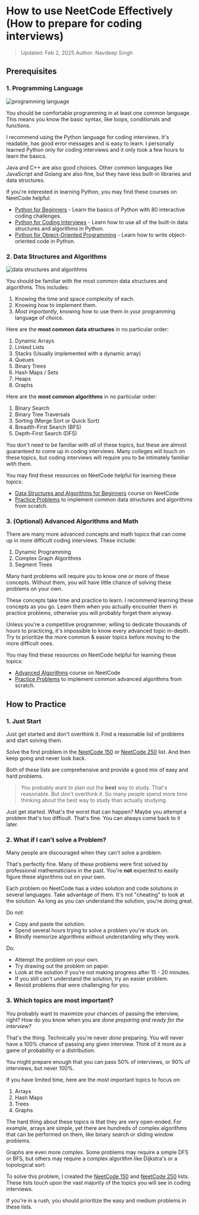 # How to use NeetCode Effectively (How to prepare for coding interviews)

> Updated: Feb 2, 2025
> Author: Navdeep Singh

## Prerequisites

### 1. Programming Language

![programming language](https://imagedelivery.net/CLfkmk9Wzy8_9HRyug4EVA/a6fa7949-1a3e-488c-0897-961f2619df00/public)

You should be comfortable programming in at least one common language. This means you know the basic syntax, like loops, conditionals and functions.

I recommend using the Python language for coding interviews. It's readable, has good error messages and is easy to learn. I personally learned Python only for coding interviews and it only took a few hours to learn the basics.

Java and C++ are also good choices. Other common languages like JavaScript and Golang are also fine, but they have less built-in libraries and data structures.

If you're interested in learning Python, you may find these courses on NeetCode helpful:


- [Python for Beginners](https://neetcode.io/problems/python-hello-world) - Learn the basics of Python with 80 interactive coding challenges.
- [Python for Coding Interviews](https://neetcode.io/problems/python-sort-custom) - Learn how to use all of the built-in data structures and algorithms in Python.
- [Python for Object-Oriented Programming](https://neetcode.io/problems/python-intro-to-classes) - Learn how to write object-oriented code in Python.

### 2. Data Structures and Algorithms

![data structures and algorithms](https://imagedelivery.net/CLfkmk9Wzy8_9HRyug4EVA/52463902-1eef-4184-bd57-75cfa1899200/public)

You should be familiar with the most common data structures and algorithms. This includes:

1. Knowing the time and space complexity of each.
2. Knowing how to implement them.
3. *Most importantly*, knowing how to use them in your programming language of choice.

Here are the **most common data structures** in no particular order:

1. Dynamic Arrays
2. Linked Lists
3. Stacks (Usually implemented with a dynamic array)
4. Queues
5. Binary Trees
6. Hash Maps / Sets
7. Heaps
8. Graphs
    
Here are the **most common algorithms** in no particular order:

1. Binary Search
2. Binary Tree Traversals
3. Sorting (Merge Sort or Quick Sort)
4. Breadth-First Search (BFS)
5. Depth-First Search (DFS)

You don't need to be familiar with *all* of these topics, but these are almost guaranteed to come up in coding interviews. Many colleges will touch on these topics, but coding interviews will require you to be intimately familiar with them.

You may find these resources on NeetCode helpful for learning these topics:

- [Data Structures and Algorithms for Beginners](https://neetcode.io/courses/dsa-for-beginners/0) course on NeetCode
- [Practice Problems](https://neetcode.io/practice?tab=coreSkills) to implement common data structures and algorithms from scratch.

### 3. (Optional) Advanced Algorithms and Math

There are many more advanced concepts and math topics that can come up in more difficult coding interviews. These include:

1. Dynamic Programming
2. Complex Graph Algorithms
3. Segment Trees

Many hard problems will require you to know one or more of these concepts. Without them, you will have little chance of solving these problems on your own.

These concepts take time and practice to learn. I recommend learning these concepts as you go. Learn them when you actually encounter them in practice problems, otherwise you will probably forget them anyway.

Unless you're a competitive programmer, willing to dedicate thousands of hours to practicing, it's impossible to know every advanced topic in-depth. Try to prioritize the more common & easier topics before moving to the more difficult ones.

You may find these resources on NeetCode helpful for learning these topics:

- [Advanced Algorithms](https://neetcode.io/courses/advanced-algorithms/0) course on NeetCode
- [Practice Problems](https://neetcode.io/practice?tab=advanced) to implement common advanced algorithms from scratch.

## How to Practice

### 1. Just Start

Just get started and don't overthink it. Find a reasonable list of problems and start solving them.

Solve the first problem in the [NeetCode 150](https://neetcode.io/practice?tab=problems) or [NeetCode 250](https://neetcode.io/practice?tab=problems) list. And then keep going and never look back.

Both of these lists are comprehensive and provide a good mix of easy and hard problems.

> You probably want to plan out the **best** way to study. That's reasonable. But don't overthink it. So many people spend more time thinking about the best way to study than actually studying.

Just get started. What's the worst that can happen? Maybe you attempt a problem that's too difficult. That's fine. You can always come back to it later.

### 2. What if I can't solve a Problem?

Many people are discouraged when they can't solve a problem.

That's perfectly fine. Many of these problems were first solved by professional mathematicians in the past. You're **not** expected to easily figure these algorithms out on your own.

Each problem on NeetCode has a video solution and code solutions in several languages. Take advantage of them. It's not "cheating" to look at the solution. As long as you can understand the solution, you're doing great.

Do *not*:

* Copy and paste the solution.
* Spend several hours trying to solve a problem you're stuck on.
* Blindly memorize algorithms without understanding *why* they work.

Do:

* Attempt the problem on your own.
* Try drawing out the problem on paper.
* Look at the solution if you're not making progress after 15 - 20 minutes.
* If you still can't understand the solution, try an easier problem.
* Revisit problems that were challenging for you.

### 3. Which topics are most important?

You probably want to maximize your chances of passing the interview, right? How do you know when you are *done preparing and ready for the interview?*

That's the thing. Technically you're never *done* preparing. You will never have a 100% chance of passing any given interview. Think of it more as a game of probability or a distribution.

You might prepare enough that you can pass 50% of interviews, or 90% of interviews, but never 100%.

If you have limited time, here are the most important topics to focus on:

1. Arrays
2. Hash Maps
3. Trees
4. Graphs


The hard thing about these topics is that they are very open-ended. For example, arrays are simple, yet there are hundreds of complex algorithms that can be performed on them, like binary search or sliding window problems.

Graphs are even more complex. Some problems may require a simple DFS or BFS, but others may require a complex algorithm like Dijkstra's or a topological sort.

To solve this problem, I created the [NeetCode 150](https://neetcode.io/practice?tab=problems) and [NeetCode 250](https://neetcode.io/practice?tab=problems) lists. These lists touch upon the vast majority of the topics you will see in coding interviews. 

If you're in a rush, you should prioritize the easy and medium problems in these lists. 

